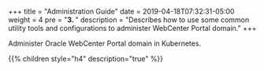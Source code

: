 +++
title = "Administration Guide"
date = 2019-04-18T07:32:31-05:00
weight = 4
pre = "<b>3. </b>"
description = "Describes how to use some common utility tools and configurations to administer  WebCenter Portal domain."
+++


Administer Oracle WebCenter Portal domain in Kubernetes.

{{% children style="h4" description="true" %}}

